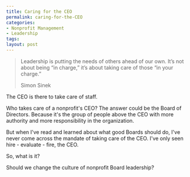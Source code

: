 ```yaml
---
title: Caring for the CEO
permalink: caring-for-the-CEO
categories:
- Nonprofit Management
- Leadership
tags:
layout: post
---
```


> Leadership is putting the needs of others ahead of our own. It’s not about being “in charge,” it’s about taking care of those “in your charge.”
>
> Simon Sinek



The CEO is there to take care of staff. 

Who takes care of a nonprofit's CEO?  The answer could be the Board of Directors. Because it's the group of people above the CEO with more authority and more responsibility in the organization. 

But when I've read and learned about what good Boards should do, I've never come across the mandate of taking care of the CEO. I've only seen hire - evaluate - fire, the CEO.

So, what is it?

Should we change the culture of nonprofit Board leadership?

